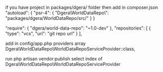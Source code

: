 if you have project in packages/dgera/ folder
then 
add in composer.json
"autoload": {
    "psr-4": {
        "Dgera\\WorldDataRepo\\": "packages/dgera/WorldDataRepo/src/"
    }
}

"require": {
    "dgera/world-data-repo": "~1.0-dev"
},
"repositories": [
    {
        "type": "vcs",
        "url": "git repo url"
    }
],

add in config/app.php providers array
Dgera\WorldDataRepo\WorldDataRepoServiceProvider::class,


run php artisan vendor:publish
select index of Dgera\WorldDataRepo\WorldDataRepoServiceProvider
